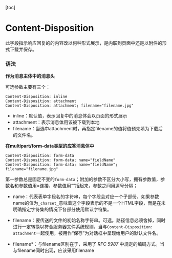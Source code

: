 [toc]

# Content-Disposition

此字段指示响应回复的的内容改以何种形式展示，是内联到页面中还是以附件的形式下载并保存。

### 语法

**作为消息主体中的消息头**

可选参数主要有三个：

```
Content-Disposition: inline
Content-Disposition: attachment
Content-Disposition: attachment; filename="filename.jpg"
```

- inline：默认值，表示回复中的消息体会以页面的形式展示
- attachment：表示消息体用该被下载到本地
- filename：当选中attachment时，再指定filename的值将值预先填为下载后的文件名。

**在multipart/form-data类型的应答消息体中**

```
Content-Disposition: form-data
Content-Disposition: form-data; name="fieldName"
Content-Disposition: form-data; name="fieldName"; filename="filename.jpg"
```

第一参数总是固定不变的```form-data```；附加的参数不区分大小写，拥有参数值，参数名和参数值用=连接，参数值用“”括起来，参数之间用逗号分隔；

- name：代表表单字段名的字符串，每个字段会对应一个子部份。如果参数name的值为```_charset_```意味着这个字段表示的不是一个HTML字段，而是在未明确指定字符集的情况下各部分使用默认字符集。

- filename：要传送的文件的初始名称字符串。可选。路径信息必须舍掉，同时进行一定转换以符合服务器文件系统规则，当与```Content-Disposition: attachment```一起使用，被用作“保存”为对话框中呈现给用户的默认文件名。
- filename*：与filename区别在于，采用了 *RFC 5987* 中规定的编码方式。当与filename同时出现，应该采用filename











